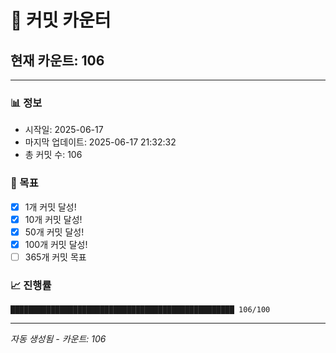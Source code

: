 # 🔢 커밋 카운터

## 현재 카운트: 106

---

### 📊 정보
- 시작일: 2025-06-17
- 마지막 업데이트: 2025-06-17 21:32:32
- 총 커밋 수: 106

### 🎯 목표
- [x] 1개 커밋 달성!
- [x] 10개 커밋 달성!
- [x] 50개 커밋 달성!
- [x] 100개 커밋 달성!
- [ ] 365개 커밋 목표

### 📈 진행률
```
██████████████████████████████████████████████████ 106/100
```

---
*자동 생성됨 - 카운트: 106*
